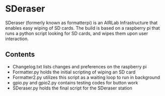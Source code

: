 # SDeraser
SDeraser (formerly known as formatterpi) is an AIRLab Infrastructure that enables easy wiping of SD cards.
The build is based on a raspberry pi that runs a python script looking for SD cards, and wipes them upon user interaction.

## Contents
- Changelog.txt lists changes and preferences on the raspberry pi
- Formatter.py holds the initial scripting of wiping an SD card 
- Formatter2.py utilizes this script as a waiting loop to run in background
- gpio.py and gpio2.py contains testing codes for button work
- SDeraser.py holds the final script for the SDeraser station
